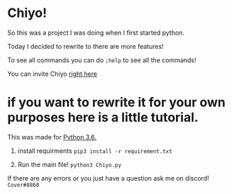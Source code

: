 # Chiyo!

So this was a project I was doing when I first started python. 

Today I decided to rewrite to there are more features!

To see all commands you can do ``;help`` to see all the commands!

You can invite Chiyo [right here](https://discord.com/api/oauth2/authorize?client_id=705176662366486529&permissions=8&scope=bot)

# if you want to rewrite it for your own purposes here is a little tutorial.

This was made for [Python 3.6.](https://www.python.org/downloads/release/python-360/)

1. install requirments ``pip3 install -r requirement.txt``

2. Run the main file! ``python3 Chiyo.py``

If there are any errors or you just have a question ask me on discord! ``Cover#8860``
